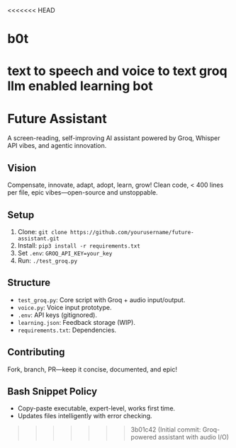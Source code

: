 <<<<<<< HEAD
# b0t
text to speech and voice to text groq llm enabled learning bot
=======
# Future Assistant
A screen-reading, self-improving AI assistant powered by Groq, Whisper API vibes, and agentic innovation.

## Vision
Compensate, innovate, adapt, adopt, learn, grow! Clean code, < 400 lines per file, epic vibes—open-source and unstoppable.

## Setup
1. Clone: `git clone https://github.com/yourusername/future-assistant.git`
2. Install: `pip3 install -r requirements.txt`
3. Set `.env`: `GROQ_API_KEY=your_key`
4. Run: `./test_groq.py`

## Structure
- `test_groq.py`: Core script with Groq + audio input/output.
- `voice.py`: Voice input prototype.
- `.env`: API keys (gitignored).
- `learning.json`: Feedback storage (WIP).
- `requirements.txt`: Dependencies.

## Contributing
Fork, branch, PR—keep it concise, documented, and epic!

## Bash Snippet Policy
- Copy-paste executable, expert-level, works first time.
- Updates files intelligently with error checking.
>>>>>>> 3b01c42 (Initial commit: Groq-powered assistant with audio I/O)
